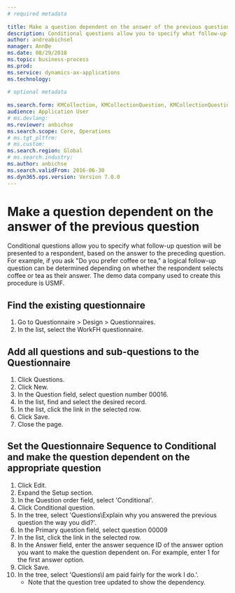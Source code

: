 ```yaml
--- 
# required metadata 
 
title: Make a question dependent on the answer of the previous question
description: Conditional questions allow you to specify what follow-up question will be presented to a respondent, based on the answer to the preceding question. 
author: andreabichsel
manager: AnnBe 
ms.date: 08/29/2018
ms.topic: business-process 
ms.prod:  
ms.service: dynamics-ax-applications 
ms.technology:  
 
# optional metadata 
 
ms.search.form: KMCollection, KMCollectionQuestion, KMCollectionQuestionTree   
audience: Application User 
# ms.devlang:  
ms.reviewer: anbichse
ms.search.scope: Core, Operations 
# ms.tgt_pltfrm:  
# ms.custom:  
ms.search.region: Global
# ms.search.industry: 
ms.author: anbichse
ms.search.validFrom: 2016-06-30 
ms.dyn365.ops.version: Version 7.0.0 
---
```

# Make a question dependent on the answer of the previous question



Conditional questions allow you to specify what follow-up question will be presented to a respondent, based on the answer to the preceding question. For example, if you ask "Do you prefer coffee or tea," a logical follow-up question can be determined depending on whether the respondent selects coffee or tea as their answer. The demo data company used to create this procedure is USMF.


## Find the existing questionnaire
1. Go to Questionnaire > Design > Questionnaires.
2. In the list, select the WorkFH questionnaire.

## Add all questions and sub-questions to the Questionnaire
1. Click Questions.
2. Click New.
3. In the Question field, select question number 00016.
4. In the list, find and select the desired record.
5. In the list, click the link in the selected row.
6. Click Save.
7. Close the page.

## Set the Questionnaire Sequence to Conditional and make the question dependent on the appropriate question
1. Click Edit.
2. Expand the Setup section.
3. In the Question order field, select 'Conditional'.
4. Click Conditional question.
5. In the tree, select 'Questions\Explain why you answered the previous question the way you did?'.
6. In the Primary question field, select question 00009
7. In the list, click the link in the selected row.
8. In the Answer field, enter the answer sequence ID of the answer option you want to make the question dependent on. For example, enter 1 for the first answer option.
9. Click Save.
10. In the tree, select 'Questions\I am paid fairly for the work I do.'.
    * Note that the question tree updated to show the dependency.  

